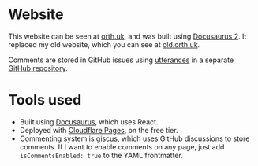 # Website

This website can be seen at [orth.uk](https://orth.uk), and was built using [Docusaurus 2](https://docusaurus.io/). It replaced my old website, which you can see at [old.orth.uk](https://old.orth.uk).

Comments are stored in GitHub issues using [utterances](https://utteranc.es) in a separate [GitHub repository](https://github.com/ben-xD/orth.uk-comments).

# Tools used

- Built using [Docusaurus](https://docusaurus.io/), which uses React.
- Deployed with [Cloudflare Pages](https://pages.cloudflare.com/), on the free tier.
- Commenting system is [giscus](https://giscus.app/), which uses GitHub discussions to store comments. If I want to enable comments on any page, just add `isCommentsEnabled: true` to the YAML frontmatter.